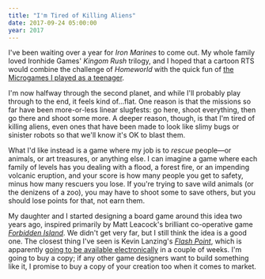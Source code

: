 ```yaml
---
title: "I'm Tired of Killing Aliens"
date: 2017-09-24 05:00:00
year: 2017
---
```


I've been waiting over a year for <em>Iron Marines</em> to come out.
My whole family loved Ironhide Games' <em>Kingom Rush</em> trilogy,
and I hoped that a cartoon RTS would combine the challenge of <em>Homeworld</em>
with the quick fun of <a href="{{'/2009/10/17/lunchbox-games/' | relative_url}}">the Microgames I played as a teenager</a>.

I'm now halfway through the second planet,
and while I'll probably play through to the end,
it feels kind of…flat.
One reason is that the missions so far have been more-or-less linear slugfests:
go here,
shoot everything,
then go there and shoot some more.
A deeper reason, though, is that I'm tired of killing aliens,
even ones that have been made to look like slimy bugs or sinister robots
so that we'll know it's OK to blast them.

What I'd like instead is a game where my job is to *rescue* people—or animals,
or art treasures,
or anything else.
I can imagine a game where each family of levels has you dealing with a flood,
a forest fire,
or an impending volcanic eruption,
and your score is how many people you get to safety,
minus how many rescuers you lose.
If you're trying to save wild animals (or the denizens of a zoo),
you may have to shoot some to save others,
but you should lose points for that,
not earn them.

My daughter and I started designing a board game around this idea two years ago,
inspired primarily by Matt Leacock's brilliant co-operative game
<a href="http://www.gamewright.com/gamewright/index.php?section=games&page=game&show=245"><em>Forbidden Island</em></a>.
We didn't get very far,
but I still think the idea is a good one.
The closest thing I've seen is Kevin Lanzing's <a href="https://boardgamegeek.com/boardgame/100901/flash-point-fire-rescue"><em>Flash Point</em></a>,
which is apparently <a href="http://store.steampowered.com/app/654220/Flash_Point_Fire_Rescue/">going to be available electronically</a>
in a couple of weeks.
I'm going to buy a copy;
if any other game designers want to build something like it,
I promise to buy a copy of your creation too when it comes to market.

